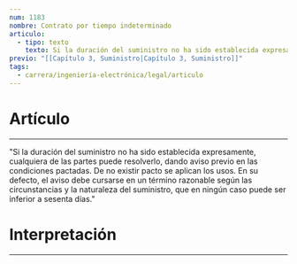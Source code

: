 ```yaml
---
num: 1183
nombre: Contrato por tiempo indeterminado
articulo:
  - tipo: texto
    texto: Si la duración del suministro no ha sido establecida expresamente, cualquiera de las partes puede resolverlo, dando aviso previo en las condiciones pactadas. De no existir pacto se aplican los usos. En su defecto, el aviso debe cursarse en un término razonable según las circunstancias y la naturaleza del suministro, que en ningún caso puede ser inferior a sesenta días.
previo: "[[Capítulo 3, Suministro|Capítulo 3, Suministro]]"
tags:
  - carrera/ingeniería-electrónica/legal/articulo
---
```

# Artículo
---
"Si la duración del suministro no ha sido establecida expresamente, cualquiera de las partes puede resolverlo, dando aviso previo en las condiciones pactadas. De no existir pacto se aplican los usos. En su defecto, el aviso debe cursarse en un término razonable según las circunstancias y la naturaleza del suministro, que en ningún caso puede ser inferior a sesenta días."

# Interpretación
---
